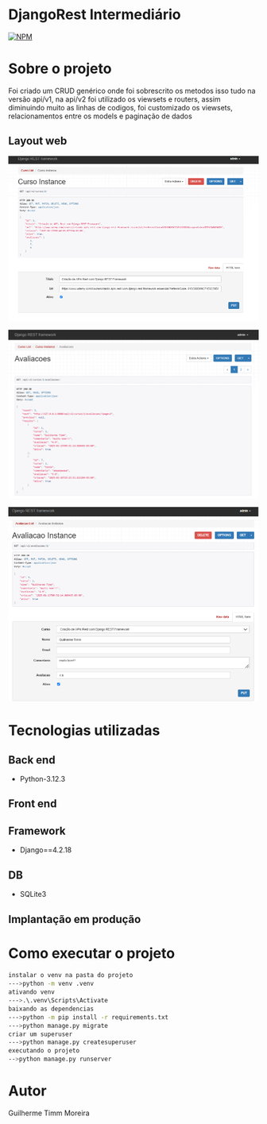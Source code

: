 #  DjangoRest Intermediário
[![NPM](https://img.shields.io/npm/l/react)](https://github.com/GuilhermeGTM/ProjetoFilmes/blob/main/LICENSE) 

# Sobre o projeto
Foi criado um CRUD genérico onde foi sobrescrito os metodos isso tudo na versão api/v1, na api/v2 foi utilizado os viewsets e routers, assim diminuindo muito as linhas de codigos, foi customizado os viewsets, relacionamentos entre os models e paginação de dados

## Layout web
![Web 1](https://github.com/GuilhermeGTM/DjangoRest-Intermediario/blob/main/demo/1.png)

![Web 2](https://github.com/GuilhermeGTM/DjangoRest-Intermediario/blob/main/demo/2.png)

![Web 3](https://github.com/GuilhermeGTM/DjangoRest-Intermediario/blob/main/demo/3.png)


# Tecnologias utilizadas

## Back end
- Python-3.12.3

## Front end

## Framework
- Django==4.2.18

## DB
- SQLite3

## Implantação em produção

# Como executar o projeto

```bash
instalar o venv na pasta do projeto
--->python -m venv .venv
ativando venv
--->.\.venv\Scripts\Activate
baixando as dependencias
--->python -m pip install -r requirements.txt
--->python manage.py migrate
criar um superuser
--->python manage.py createsuperuser
executando o projeto
-->python manage.py runserver
```

# Autor

Guilherme Timm Moreira

